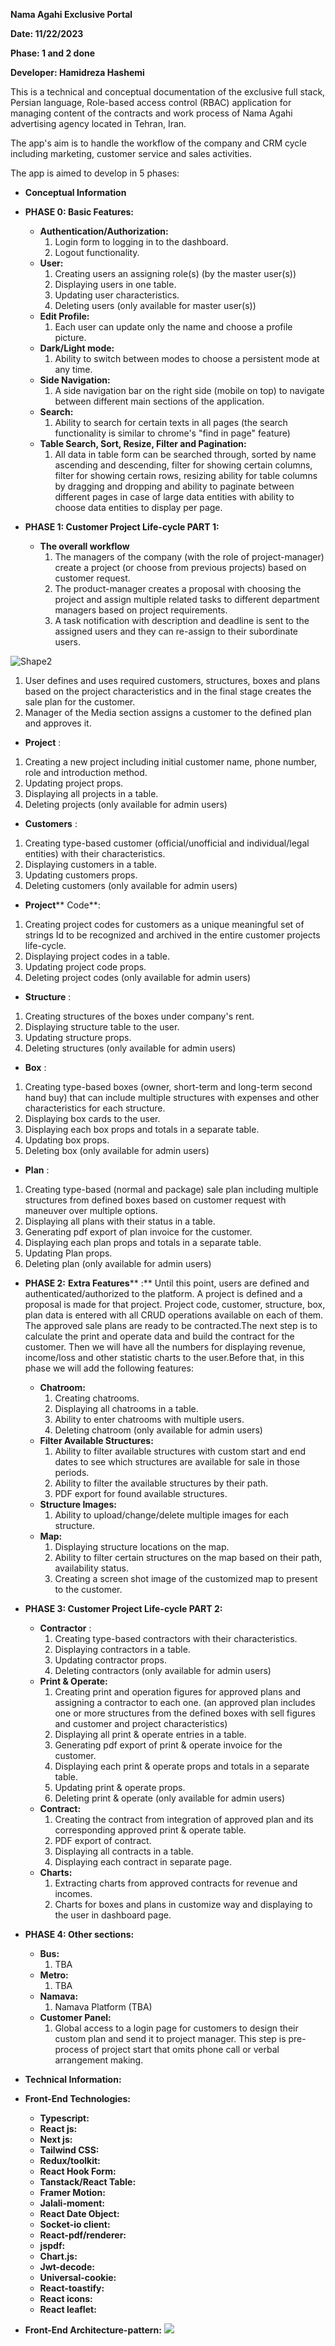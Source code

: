 **Nama Agahi Exclusive Portal**

**Date: 11/22/2023**

**Phase: 1 and 2 done**

**Developer: Hamidreza Hashemi**

This is a technical and conceptual documentation of the exclusive full stack, Persian language, Role-based access control (RBAC) application for managing content of the contracts and work process of Nama Agahi advertising agency located in Tehran, Iran.

The app's aim is to handle the workflow of the company and CRM cycle including marketing, customer service and sales activities.

The app is aimed to develop in 5 phases:

- **Conceptual Information**

- **PHASE 0: Basic Features:**
  - **Authentication/Authorization:**
    1. Login form to logging in to the dashboard.
    2. Logout functionality.
  - **User:**
    1. Creating users an assigning role(s) (by the master user(s))
    2. Displaying users in one table.
    3. Updating user characteristics.
    4. Deleting users (only available for master user(s))
  - **Edit Profile:**
    1. Each user can update only the name and choose a profile picture.
  - **Dark/Light mode:**
    1. Ability to switch between modes to choose a persistent mode at any time.
  - **Side Navigation:**
    1. A side navigation bar on the right side (mobile on top) to navigate between different main sections of the application.
  - **Search:**
    1. Ability to search for certain texts in all pages (the search functionality is similar to chrome's "find in page" feature)
  - **Table Search, Sort, Resize, Filter and Pagination:**
    1. All data in table form can be searched through, sorted by name ascending and descending, filter for showing certain columns, filter for showing certain rows, resizing ability for table columns by dragging and dropping and ability to paginate between different pages in case of large data entities with ability to choose data entities to display per page.

- **PHASE 1: Customer Project Life-cycle PART 1:**
  - **The overall workflow**
    1. The managers of the company (with the role of project-manager) create a project (or choose from previous projects) based on customer request.
    2. The product-manager creates a proposal with choosing the project and assign multiple related tasks to different department managers based on project requirements.
    3. A task notification with description and deadline is sent to the assigned users and they can re-assign to their subordinate users.

![Shape2](RackMultipart20231122-1-u9le7q_html_712f7a8d3b616736.gif)

1. User defines and uses required customers, structures, boxes and plans based on the project characteristics and in the final stage creates the sale plan for the customer.
2. Manager of the Media section assigns a customer to the defined plan and approves it.
- **Project** :
1. Creating a new project including initial customer name, phone number, role and introduction method.
2. Updating project props.
3. Displaying all projects in a table.
4. Deleting projects (only available for admin users)
- **Customers** :
1. Creating type-based customer (official/unofficial and individual/legal entities) with their characteristics.
2. Displaying customers in a table.
3. Updating customers props.
4. Deleting customers (only available for admin users)
- **Project**** Code**:
1. Creating project codes for customers as a unique meaningful set of strings Id to be recognized and archived in the entire customer projects life-cycle.
2. Displaying project codes in a table.
3. Updating project code props.
4. Deleting project codes (only available for admin users)
- **Structure** :
1. Creating structures of the boxes under company's rent.
2. Displaying structure table to the user.
3. Updating structure props.
4. Deleting structures (only available for admin users)
- **Box** :
1. Creating type-based boxes (owner, short-term and long-term second hand buy) that can include multiple structures with expenses and other characteristics for each structure.
2. Displaying box cards to the user.
3. Displaying each box props and totals in a separate table.
4. Updating box props.
5. Deleting box (only available for admin users)
- **Plan** :
1. Creating type-based (normal and package) sale plan including multiple structures from defined boxes based on customer request with maneuver over multiple options.
2. Displaying all plans with their status in a table.
3. Generating pdf export of plan invoice for the customer.
4. Displaying each plan props and totals in a separate table.
5. Updating Plan props.
6. Deleting plan (only available for admin users)



- **PHASE 2:**  **Extra Features**** :**
Until this point, users are defined and authenticated/authorized to the platform. A project is defined and a proposal is made for that project. Project code, customer, structure, box, plan data is entered with all CRUD operations available on each of them. The approved sale plans are ready to be contracted.The next step is to calculate the print and operate data and build the contract for the customer. Then we will have all the numbers for displaying revenue, income/loss and other statistic charts to the user.Before that, in this phase we will add the following features:


  - **Chatroom:**
    1. Creating chatrooms.
    2. Displaying all chatrooms in a table.
    3. Ability to enter chatrooms with multiple users.
    4. Deleting chatroom (only available for admin users)
  - **Filter Available Structures:**
    1. Ability to filter available structures with custom start and end dates to see which structures are available for sale in those periods.
    2. Ability to filter the available structures by their path.
    3. PDF export for found available structures.
  - **Structure Images:**
    1. Ability to upload/change/delete multiple images for each structure.
  - **Map:**
    1. Displaying structure locations on the map.
    2. Ability to filter certain structures on the map based on their path, availability status.
    3. Creating a screen shot image of the customized map to present to the customer.

- **PHASE 3: Customer Project Life-cycle PART 2:**
  - **Contractor** :
    1. Creating type-based contractors with their characteristics.
    2. Displaying contractors in a table.
    3. Updating contractor props.
    4. Deleting contractors (only available for admin users)
  - **Print & Operate:**
    1. Creating print and operation figures for approved plans and assigning a contractor to each one. (an approved plan includes one or more structures from the defined boxes with sell figures and customer and project characteristics)
    2. Displaying all print & operate entries in a table.
    3. Generating pdf export of print & operate invoice for the customer.
    4. Displaying each print & operate props and totals in a separate table.
    5. Updating print & operate props.
    6. Deleting print & operate (only available for admin users)
  - **Contract:**
    1. Creating the contract from integration of approved plan and its corresponding approved print & operate table.
    2. PDF export of contract.
    3. Displaying all contracts in a table.
    4. Displaying each contract in separate page.
  - **Charts:**
    1. Extracting charts from approved contracts for revenue and incomes.
    2. Charts for boxes and plans in customize way and displaying to the user in dashboard page.



- **PHASE 4: Other sections:**
  - **Bus:**
    1. TBA
  - **Metro:**
    1. TBA
  - **Namava:**
    1. Namava Platform (TBA)
  - **Customer Panel:**
    1. Global access to a login page for customers to design their custom plan and send it to project manager.
 This step is pre-process of project start that omits phone call or verbal arrangement making.


- **Technical Information:**

- **Front-End Technologies:**
  - **Typescript:**
  - **React js:**
  - **Next js:**
  - **Tailwind CSS:**
  - **Redux/toolkit:**
  - **React Hook Form:**
  - **Tanstack/React Table:**
  - **Framer Motion:**
  - **Jalali-moment:**
  - **React Date Object:**
  - **Socket-io client:**
  - **React-pdf/renderer:**
  - **jspdf:**
  - **Chart.js:**
  - **Jwt-decode:**
  - **Universal-cookie:**
  - **React-toastify:**
  - **React icons:**
  - **React leaflet:**



- **Front-End Architecture-pattern:**
 ![](https://drive.google.com/file/d/14gvx3U6gi8KcFSeoV0YVcbNjXWeA24kx/view?usp=drive_link)
